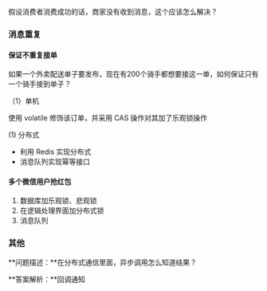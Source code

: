 

假设消费者消费成功的话，商家没有收到消息，这个应该怎么解决？





### 消息重复

#### 保证不重复接单

如果一个外卖配送单子要发布，现在有200个骑手都想要接这一单，如何保证只有一个骑手接到单子？

（1）单机

使用 volatile 修饰该订单，并采用 CAS 操作对其加了乐观锁操作

(1) 分布式

- 利用 Redis 实现分布式
- 消息队列实现幂等接口





#### 多个微信用户抢红包

1. 数据库加乐观锁、悲观锁
2. 在逻辑处理界面加分布式锁
3. 消息队列







### 其他

**问题描述：**在分布式通信里面，异步调用怎么知道结果？

**答案解析：**回调通知